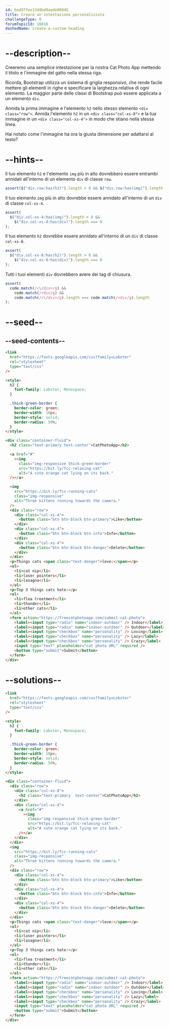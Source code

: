 ```yaml
---
id: bad87fee1348bd9aede08845
title: Creare un'intestazione personalizzata
challengeType: 0
forumTopicId: 16816
dashedName: create-a-custom-heading
---
```


# --description--

Creeremo una semplice intestazione per la nostra Cat Photo App mettendo il titolo e l'immagine del gatto nella stessa riga.

Ricorda, Bootstrap utilizza un sistema di griglia responsivo, che rende facile mettere gli elementi in righe e specificare la larghezza relativa di ogni elemento. La maggior parte delle classi di Bootstrap può essere applicata a un elemento `div`.

Annida la prima immagine e l'elemento `h2` nello stesso elemento `<div class="row">`. Annida l'elemento `h2` in un `<div class="col-xs-8">` e la tua immagine in un `<div class="col-xs-4">` in modo che stiano nella stessa linea.

Hai notato come l'immagine ha ora la giusta dimensione per adattarsi al testo?

# --hints--

Il tuo elemento `h2` e l'elemento `img` più in alto dovrebbero essere entrambi annidati all'interno di un elemento `div` di classe `row`.

```js
assert($("div.row:has(h2)").length > 0 && $("div.row:has(img)").length > 0);
```

Il tuo elemento `img` più in alto dovrebbe essere annidato all'interno di un `div` di classe `col-xs-4`.

```js
assert(
  $("div.col-xs-4:has(img)").length > 0 &&
    $("div.col-xs-4:has(div)").length === 0
);
```

Il tuo elemento `h2` dovrebbe essere annidato all'interno di un `div` di classe `col-xs-8`.

```js
assert(
  $("div.col-xs-8:has(h2)").length > 0 &&
    $("div.col-xs-8:has(div)").length === 0
);
```

Tutti i tuoi elementi `div` dovrebbero avere dei tag di chiusura.

```js
assert(
  code.match(/<\/div>/g) &&
    code.match(/<div/g) &&
    code.match(/<\/div>/g).length === code.match(/<div/g).length
);
```

# --seed--

## --seed-contents--

```html
<link
  href="https://fonts.googleapis.com/css?family=Lobster"
  rel="stylesheet"
  type="text/css"
/>

<style>
  h2 {
    font-family: Lobster, Monospace;
  }

  .thick-green-border {
    border-color: green;
    border-width: 10px;
    border-style: solid;
    border-radius: 50%;
  }
</style>

<div class="container-fluid">
  <h2 class="text-primary text-center">CatPhotoApp</h2>

  <a href="#"
    ><img
      class="img-responsive thick-green-border"
      src="https://bit.ly/fcc-relaxing-cat"
      alt="A cute orange cat lying on its back."
  /></a>

  <img
    src="https://bit.ly/fcc-running-cats"
    class="img-responsive"
    alt="Three kittens running towards the camera."
  />
  <div class="row">
    <div class="col-xs-4">
      <button class="btn btn-block btn-primary">Like</button>
    </div>
    <div class="col-xs-4">
      <button class="btn btn-block btn-info">Info</button>
    </div>
    <div class="col-xs-4">
      <button class="btn btn-block btn-danger">Delete</button>
    </div>
  </div>
  <p>Things cats <span class="text-danger">love:</span></p>
  <ul>
    <li>cat nip</li>
    <li>laser pointers</li>
    <li>lasagna</li>
  </ul>
  <p>Top 3 things cats hate:</p>
  <ol>
    <li>flea treatment</li>
    <li>thunder</li>
    <li>other cats</li>
  </ol>
  <form action="https://freecatphotoapp.com/submit-cat-photo">
    <label><input type="radio" name="indoor-outdoor" /> Indoor</label>
    <label><input type="radio" name="indoor-outdoor" /> Outdoor</label>
    <label><input type="checkbox" name="personality" /> Loving</label>
    <label><input type="checkbox" name="personality" /> Lazy</label>
    <label><input type="checkbox" name="personality" /> Crazy</label>
    <input type="text" placeholder="cat photo URL" required />
    <button type="submit">Submit</button>
  </form>
</div>
```

# --solutions--

```html
<link
  href="https://fonts.googleapis.com/css?family=Lobster"
  rel="stylesheet"
  type="text/css"
/>

<style>
  h2 {
    font-family: Lobster, Monospace;
  }

  .thick-green-border {
    border-color: green;
    border-width: 10px;
    border-style: solid;
    border-radius: 50%;
  }
</style>

<div class="container-fluid">
  <div class="row">
    <div class="col-xs-8">
      <h2 class="text-primary  text-center">CatPhotoApp</h2>
    </div>
    <div class="col-xs-4">
      <a href="#"
        ><img
          class="img-responsive thick-green-border"
          src="https://bit.ly/fcc-relaxing-cat"
          alt="A cute orange cat lying on its back."
      /></a>
    </div>
  </div>
  <img
    src="https://bit.ly/fcc-running-cats"
    class="img-responsive"
    alt="Three kittens running towards the camera."
  />
  <div class="row">
    <div class="col-xs-4">
      <button class="btn btn-block btn-primary">Like</button>
    </div>
    <div class="col-xs-4">
      <button class="btn btn-block btn-info">Info</button>
    </div>
    <div class="col-xs-4">
      <button class="btn btn-block btn-danger">Delete</button>
    </div>
  </div>
  <p>Things cats <span class="text-danger">love:</span></p>
  <ul>
    <li>cat nip</li>
    <li>laser pointers</li>
    <li>lasagna</li>
  </ul>
  <p>Top 3 things cats hate:</p>
  <ol>
    <li>flea treatment</li>
    <li>thunder</li>
    <li>other cats</li>
  </ol>
  <form action="https://freecatphotoapp.com/submit-cat-photo">
    <label><input type="radio" name="indoor-outdoor" /> Indoor</label>
    <label><input type="radio" name="indoor-outdoor" /> Outdoor</label>
    <label><input type="checkbox" name="personality" /> Loving</label>
    <label><input type="checkbox" name="personality" /> Lazy</label>
    <label><input type="checkbox" name="personality" /> Crazy</label>
    <input type="text" placeholder="cat photo URL" required />
    <button type="submit">Submit</button>
  </form>
</div>
```
